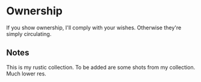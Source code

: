 # Ownership
If you show ownership, I'll comply with your wishes. Otherwise they're simply circulating.

## Notes

This is my rustic collection. To be added are some shots from my collection. Much lower res.


